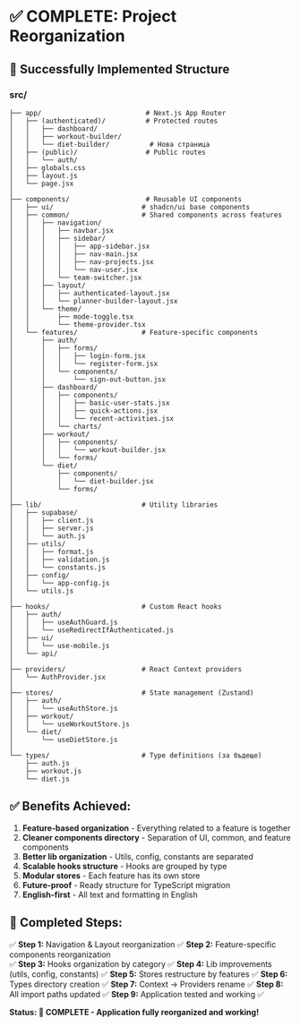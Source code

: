 # ✅ COMPLETE: Project Reorganization

## 🎯 Successfully Implemented Structure

### src/
```
├── app/                          # Next.js App Router
│   ├── (authenticated)/          # Protected routes
│   │   ├── dashboard/
│   │   ├── workout-builder/
│   │   └── diet-builder/          # Нова страница
│   ├── (public)/                 # Public routes
│   │   └── auth/
│   ├── globals.css
│   ├── layout.js
│   └── page.jsx
│
├── components/                   # Reusable UI components
│   ├── ui/                      # shadcn/ui base components
│   ├── common/                  # Shared components across features
│   │   ├── navigation/
│   │   │   ├── navbar.jsx
│   │   │   ├── sidebar/
│   │   │   │   ├── app-sidebar.jsx
│   │   │   │   ├── nav-main.jsx
│   │   │   │   ├── nav-projects.jsx
│   │   │   │   └── nav-user.jsx
│   │   │   └── team-switcher.jsx
│   │   ├── layout/
│   │   │   ├── authenticated-layout.jsx
│   │   │   └── planner-builder-layout.jsx
│   │   └── theme/
│   │       ├── mode-toggle.tsx
│   │       └── theme-provider.tsx
│   └── features/                # Feature-specific components
│       ├── auth/
│       │   ├── forms/
│       │   │   ├── login-form.jsx
│       │   │   └── register-form.jsx
│       │   └── components/
│       │       └── sign-out-button.jsx
│       ├── dashboard/
│       │   ├── components/
│       │   │   ├── basic-user-stats.jsx
│       │   │   ├── quick-actions.jsx
│       │   │   └── recent-activities.jsx
│       │   └── charts/
│       ├── workout/
│       │   ├── components/
│       │   │   └── workout-builder.jsx
│       │   └── forms/
│       └── diet/
│           ├── components/
│           │   └── diet-builder.jsx
│           └── forms/
│
├── lib/                         # Utility libraries
│   ├── supabase/
│   │   ├── client.js
│   │   ├── server.js
│   │   └── auth.js
│   ├── utils/
│   │   ├── format.js
│   │   ├── validation.js
│   │   └── constants.js
│   ├── config/
│   │   └── app-config.js
│   └── utils.js
│
├── hooks/                       # Custom React hooks
│   ├── auth/
│   │   ├── useAuthGuard.js
│   │   └── useRedirectIfAuthenticated.js
│   ├── ui/
│   │   └── use-mobile.js
│   └── api/
│
├── providers/                   # React Context providers  
│   └── AuthProvider.jsx
│
├── stores/                      # State management (Zustand)
│   ├── auth/
│   │   └── useAuthStore.js
│   ├── workout/
│   │   └── useWorkoutStore.js
│   └── diet/
│       └── useDietStore.js
│
└── types/                       # Type definitions (за бъдеще)
    ├── auth.js
    ├── workout.js
    └── diet.js
```

## ✅ Benefits Achieved:

1. **Feature-based organization** - Everything related to a feature is together
2. **Cleaner components directory** - Separation of UI, common, and feature components
3. **Better lib organization** - Utils, config, constants are separated
4. **Scalable hooks structure** - Hooks are grouped by type
5. **Modular stores** - Each feature has its own store
6. **Future-proof** - Ready structure for TypeScript migration
7. **English-first** - All text and formatting in English

## 🚀 Completed Steps:

✅ **Step 1:** Navigation & Layout reorganization
✅ **Step 2:** Feature-specific components reorganization  
✅ **Step 3:** Hooks organization by category
✅ **Step 4:** Lib improvements (utils, config, constants)
✅ **Step 5:** Stores restructure by features
✅ **Step 6:** Types directory creation
✅ **Step 7:** Context → Providers rename
✅ **Step 8:** All import paths updated
✅ **Step 9:** Application tested and working ✅

**Status: 🎉 COMPLETE - Application fully reorganized and working!** 